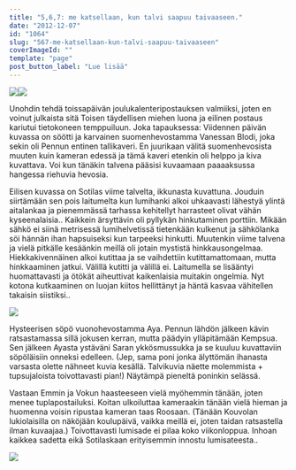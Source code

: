 ```yaml
---
title: "5,6,7: me katsellaan, kun talvi saapuu taivaaseen."
date: "2012-12-07"
id: "1064"
slug: "567-me-katsellaan-kun-talvi-saapuu-taivaaseen"
coverImageId: ""
template: "page"
post_button_label: "Lue lisää"
---
```


[![](/images/k5.png)](http://2.bp.blogspot.com/-PUz1Q2Vs2mE/UMGtcKzDH0I/AAAAAAAADHU/m0x-FRRurTo/s1600/k5.png)[![](/images/k6.png)](http://3.bp.blogspot.com/-vWel4gDKOB8/UMGtamd4roI/AAAAAAAADHM/LZbRUtFusn4/s1600/k6.png)

  
Unohdin tehdä toissapäivän joulukalenteripostauksen valmiiksi, joten en voinut julkaista sitä Toisen täydellisen miehen luona ja eilinen postaus kariutui tietokoneen temppuiluun. Joka tapauksessa: Viidennen päivän kuvassa on söötti ja karvainen suomenhevostamma Vanessan Blodi, joka sekin oli Pennun entinen tallikaveri. En juurikaan välitä suomenhevosista muuten kuin kameran edessä ja tämä kaveri etenkin oli helppo ja kiva kuvattava. Voi kun tänäkin talvena pääsisi kuvaamaan paaaaksussa hangessa riehuvia hevosia.  
  
Eilisen kuvassa on Sotilas viime talvelta, ikkunasta kuvattuna. Jouduin siirtämään sen pois laitumelta kun lumihanki alkoi uhkaavasti lähestyä ylintä aitalankaa ja pienemmässä tarhassa kehitellyt harrasteet olivat vähän kyseenalaisia.. Kaikkein ärsyttävin oli pyllykän hinkutaminen porttiin. Mikään sähkö ei siinä metrisessä lumihelvetissä tietenkään kulkenut ja sähkölanka söi hännän ihan hapsuiseksi kun tarpeeksi hinkutti. Muutenkin viime talvena ja vielä pitkälle kesäänkin meillä oli jotain mystistä hinkkausongelmaa. Hiekkakivennäinen alkoi kutittaa ja se vaihdettiin kutittamattomaan, mutta hinkkaaminen jatkui. Välillä kutitti ja välillä ei. Laitumella se lisääntyi huomattavasti ja ötökät aiheuttivat kaikenlaisia muitakin ongelmia. Nyt kotona kutkaaminen on luojan kiitos hellittänyt ja häntä kasvaa vähitellen takaisin siistiksi..  
  

[![](/images/k7.png)](http://3.bp.blogspot.com/-Qg5N7sYQCJc/UMGyN6eLCMI/AAAAAAAADI8/43ETDg8s8A0/s1600/k7.png)

  
Hysteerisen söpö vuonohevostamma Aya. Pennun lähdön jälkeen kävin ratsastamassa sillä jokusen kerran, mutta päädyin ylläpitämään Kempsua. Sen jälkeen Ayasta ystäväni Saran ykkösmussukka ja se kuuluu kuvattaviin söpöläisiin onneksi edelleen. (Jep, sama poni jonka älyttömän ihanasta varsasta olette nähneet kuvia kesällä. Talvikuvia näette molemmista + tupsujaloista toivottavasti pian!) Näytämpä pieneltä poninkin selässä.  
  
Vastaan Emmin ja Vokun haasteeseen vielä myöhemmin tänään, joten menee tuplapostailuksi. Koitan ulkoiluttaa kameraakin tänään vielä hieman ja huomenna voisin ripustaa kameran taas Roosaan. (Tänään Kouvolan lukiolaisilla on näköjään koulupäivä, vaikka meillä ei, joten taidan ratsastella ilman kuvaajaa.) Toivottavasti lumisade ei pilaa koko viikonloppua. Inhoan kaikkea sadetta eikä Sotilaskaan erityisemmin innostu lumisateesta..  
  

[![](/images/ak.png)](http://1.bp.blogspot.com/-gjkmCJL69L4/UMG0V0KvRWI/AAAAAAAADJE/AV6t4FVH6Z4/s1600/ak.png)
